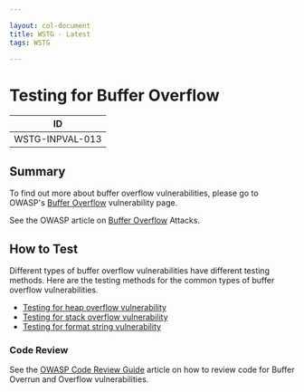 ```yaml
---

layout: col-document
title: WSTG - Latest
tags: WSTG

---
```

# Testing for Buffer Overflow

|ID             |
|---------------|
|WSTG-INPVAL-013|

## Summary

To find out more about buffer overflow vulnerabilities, please go to OWASP's [Buffer Overflow](https://owasp.org/www-community/vulnerabilities/Buffer_Overflow) vulnerability page.

See the OWASP article on [Buffer Overflow](https://owasp.org/www-community/attacks/Buffer_overflow_attack) Attacks.

## How to Test

Different types of buffer overflow vulnerabilities have different testing methods. Here are the testing methods for the common types of buffer overflow vulnerabilities.

- [Testing for heap overflow vulnerability](13.1-Testing_for_Heap_Overflow.md)
- [Testing for stack overflow vulnerability](13.2-Testing_for_Stack_Overflow.md)
- [Testing for format string vulnerability](13.3-Testing_for_Format_String.md)

### Code Review

See the [OWASP Code Review Guide](https://wiki.owasp.org/index.php/Category:OWASP_Code_Review_Project) article on how to review code for Buffer Overrun and Overflow vulnerabilities.
